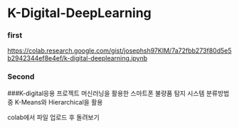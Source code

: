 # K-Digital-DeepLearning

### first
https://colab.research.google.com/gist/josephsh97KIM/7a72fbb273f80d5e5b2942344ef8e4ef/k-digital-deeplearning.ipynb



### Second 

###K-digital응용 프로젝트
머신러닝을 활용한 스마트폰 불량품 탐지 시스템 
분류방법 중 K-Means와 Hierarchical을 활용

colab에서 파일 업로드 후 돌려보기
